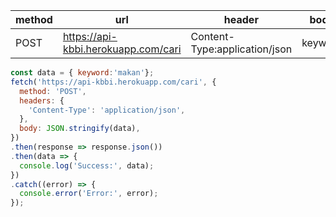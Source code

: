 | method | url                                | header                        | body    |
|--------|------------------------------------|-------------------------------|---------|
| POST   | https://api-kbbi.herokuapp.com/cari | Content-Type:application/json | keyword |


``` javascript
const data = { keyword:'makan'};
fetch('https://api-kbbi.herokuapp.com/cari', {
  method: 'POST',
  headers: {
    'Content-Type': 'application/json',
  },
  body: JSON.stringify(data),
})
.then(response => response.json())
.then(data => {
  console.log('Success:', data);
})
.catch((error) => {
  console.error('Error:', error);
});
```